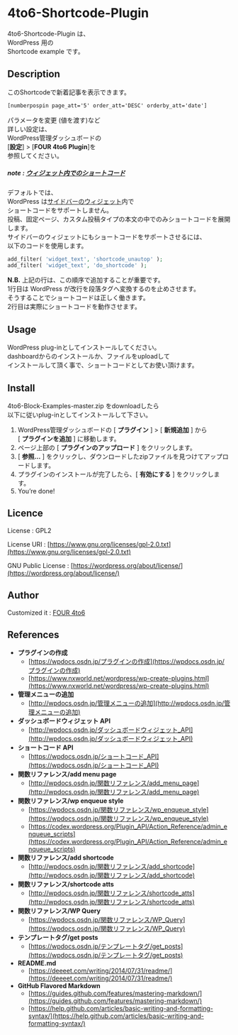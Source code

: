 4to6-Shortcode-Plugin
===
4to6-Shortcode-Plugin は、  
WordPress 用の  
 Shortcode example です。

## Description
このShortcodeで新着記事を表示できます。 

```html
[numberpospin page_att='5' order_att='DESC' orderby_att='date']
```

パラメータを変更 (値を渡す)など  
詳しい設定は、  
WordPress管理ダッシュボードの  
[**設定**] > [**FOUR 4to6 Plugin**]を  
参照してください。

##### note :  [ウィジェット内でのショートコード](wpdocs.osdn.jp/ショートコード#.E3.82.A6.E3.82.A3.E3.82.B8.E3.82.A7.E3.83.83.E3.83.88.E5.86.85.E3.81.A7.E3.81.AE.E3.82.B7.E3.83.A7.E3.83.BC.E3.83.88.E3.82.B3.E3.83.BC.E3.83.89)

 デフォルトでは、  
WordPress は[サイドバーのウィジェット](http://wpdocs.osdn.jp/WordPress_Widgets)内で  
ショートコードをサポートしません。  
投稿、固定ページ、カスタム投稿タイプの本文の中でのみショートコードを展開します。  
サイドバーのウィジェットにもショートコードをサポートさせるには、  
以下のコードを使用します。

```php
add_filter( 'widget_text', 'shortcode_unautop' );
add_filter( 'widget_text', 'do_shortcode' );
```
 **N.B.** 上記の行は、この順序で追加することが重要です。  
1行目は WordPress が改行を段落タグへ変換するのを止めさせます。  
そうすることでショートコードは正しく働きます。  
2行目は実際にショートコードを動作させます。

##  Usage

WordPress plug-inとしてインストールしてください。  
dashboardからのインストールか、ファイルをuploadして  
インストールして頂く事で、ショートコードとしてお使い頂けます。

## Install
4to6-Block-Examples-master.zip をdownloadしたら  
以下に従いplug-inとしてインストールして下さい。

1. WordPress管理ダッシュボードの [ **プラグイン** ] > [ **新規追加** ] から  
[ **プラグインを追加** ] に移動します。
1. ページ上部の [ **プラグインのアップロード** ] をクリックします。
1. [ **参照...** ] をクリックし、ダウンロードしたzipファイルを見つけてアップロードします。
1. プラグインのインストールが完了したら、[ **有効にする** ] をクリックします。
1. You’re done!

## Licence
License : GPL2

License URI : [https://www.gnu.org/licenses/gpl-2.0.txt](https://www.gnu.org/licenses/gpl-2.0.txt)   

GNU Public License : [https://wordpress.org/about/license/](https://wordpress.org/about/license/) 

## Author

Customized it : [FOUR 4to6](https://github.com/four4to6)

## References
- **プラグインの作成**
  - [https://wpdocs.osdn.jp/プラグインの作成](https://wpdocs.osdn.jp/プラグインの作成)
  - [https://www.nxworld.net/wordpress/wp-create-plugins.html](https://www.nxworld.net/wordpress/wp-create-plugins.html)
- **管理メニューの追加**
  - [http://wpdocs.osdn.jp/管理メニューの追加](http://wpdocs.osdn.jp/管理メニューの追加)
- **ダッシュボードウィジェット API**
  - [http://wpdocs.osdn.jp/ダッシュボードウィジェット_API](http://wpdocs.osdn.jp/ダッシュボードウィジェット_API)
- **ショートコード API**
  - [https://wpdocs.osdn.jp/ショートコード_API](https://wpdocs.osdn.jp/ショートコード_API)
- **関数リファレンス/add menu page**
  - [http://wpdocs.osdn.jp/関数リファレンス/add_menu_page](http://wpdocs.osdn.jp/関数リファレンス/add_menu_page)
- **関数リファレンス/wp enqueue style**
  - [https://wpdocs.osdn.jp/関数リファレンス/wp_enqueue_style](https://wpdocs.osdn.jp/関数リファレンス/wp_enqueue_style)
  - [https://codex.wordpress.org/Plugin_API/Action_Reference/admin_enqueue_scripts](https://codex.wordpress.org/Plugin_API/Action_Reference/admin_enqueue_scripts)
- **関数リファレンス/add shortcode**
  - [http://wpdocs.osdn.jp/関数リファレンス/add_shortcode](http://wpdocs.osdn.jp/関数リファレンス/add_shortcode)
- **関数リファレンス/shortcode atts**
  - [http://wpdocs.osdn.jp/関数リファレンス/shortcode_atts](http://wpdocs.osdn.jp/関数リファレンス/shortcode_atts)
- **関数リファレンス/WP Query**
  - [https://wpdocs.osdn.jp/関数リファレンス/WP_Query](https://wpdocs.osdn.jp/関数リファレンス/WP_Query)
- **テンプレートタグ/get posts**
  - [https://wpdocs.osdn.jp/テンプレートタグ/get_posts](https://wpdocs.osdn.jp/テンプレートタグ/get_posts)
- **README.md**
  - [https://deeeet.com/writing/2014/07/31/readme/](https://deeeet.com/writing/2014/07/31/readme/)
- **GitHub Flavored Markdown**
  - [https://guides.github.com/features/mastering-markdown/](https://guides.github.com/features/mastering-markdown/)
  - [https://help.github.com/articles/basic-writing-and-formatting-syntax/](https://help.github.com/articles/basic-writing-and-formatting-syntax/)

